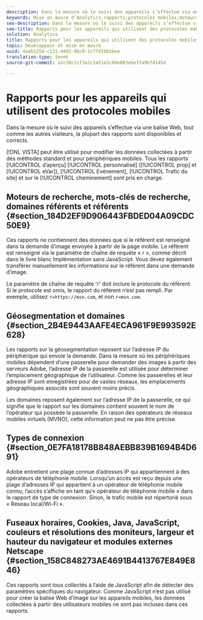 ```yaml
---
description: Dans la mesure où le suivi des appareils s’effectue via une balise Web, tout comme les autres visiteurs, la plupart des rapports sont disponibles et corrects.
keywords: Mise en œuvre d’Analytics;rapports;protocoles mobiles;moteurs de recherche;mots-clés de recherche;domaines référents;référents;géosegmentation;domaines;type de connexion;fuseau horaire;cookies;java;javascript;couleurs de l’écran;résolution de l’écran;largeur du navigateur;hauteur;module externe netscape
seo-description: Dans la mesure où le suivi des appareils s’effectue via une balise Web, tout comme les autres visiteurs, la plupart des rapports sont disponibles et corrects.
seo-title: Rapports pour les appareils qui utilisent des protocoles mobiles
solution: Analytics
title: Rapports pour les appareils qui utilisent des protocoles mobiles
topic: Développeur et mise en œuvre
uuid: 4aab125d-c131-4402-9bc8-1c7fd1bb2bee
translation-type: tm+mt
source-git-commit: a2c38c2cf3a2c1451e2c60e003ebe1fa9bfd145d

---
```



# Rapports pour les appareils qui utilisent des protocoles mobiles

Dans la mesure où le suivi des appareils s’effectue via une balise Web, tout comme les autres visiteurs, la plupart des rapports sont disponibles et corrects.

[!DNL VISTA] peut être utilisé pour modifier les données collectées à partir des méthodes standard et pour périphériques mobiles. Tous les rapports [!UICONTROL d’aperçu] [!UICONTROL personnalisé] ([!UICONTROL prop] et [!UICONTROL eVar]), [!UICONTROL Evénement], [!UICONTROL Trafic du site] et sur le [!UICONTROL cheminement] sont pris en charge.

## Moteurs de recherche, mots-clés de recherche, domaines référents et référents {#section_184D2EF9D906443FBDED04A09CDC50E9}

Ces rapports ne contiennent des données que si le référent est renseigné dans la demande d’image envoyée à partir de la page mobile. Le référent est renseigné via le paramètre de chaîne de requête « r », comme décrit dans le livre blanc Implémentation sans JavaScript. Vous devez également transférer manuellement les informations sur le référent dans une demande d’image.

Le paramètre de chaîne de requête 'r' doit inclure le protocole du référent. Si le protocole est omis, le rapport du référent n’est pas rempli. Par exemple, utilisez `r=https://msn.com`, et non `r=msn.com`.

## Géosegmentation et domaines {#section_2B4E9443AAFE4ECA961F9E993592E628}

Les rapports sur la géosegmentation reposent sur l’adresse IP du périphérique qui envoie la demande. Dans la mesure où les périphériques mobiles dépendent d’une passerelle pour demander des images à partir des serveurs Adobe, l’adresse IP de la passerelle est utilisée pour déterminer l’emplacement géographique de l’utilisateur. Comme les passerelles et leur adresse IP sont enregistrées pour de vastes réseaux, les emplacements géographiques associés sont souvent moins précis.

Les domaines reposent également sur l’adresse IP de la passerelle, ce qui signifie que le rapport sur les domaines contient souvent le nom de l’opérateur qui possède la passerelle. En raison des opérateurs de réseaux mobiles virtuels (MVNO), cette information peut ne pas être précise.

## Types de connexion {#section_0E7FA18178B848AEBB839B1694B4D691}

Adobe entretient une plage connue d’adresses IP qui appartiennent à des opérateurs de téléphonie mobile. Lorsqu’un accès est reçu depuis une plage d’adresses IP qui appartient à un opérateur de téléphonie mobile connu, l’accès s’affiche en tant qu’« opérateur de téléphonie mobile » dans le rapport de type de connexion. Sinon, le trafic mobile est répertorié sous « Réseau local/Wi-Fi ».

## Fuseaux horaires, Cookies, Java, JavaScript, couleurs et résolutions des moniteurs, largeur et hauteur du navigateur et modules externes Netscape {#section_158C848273AE4691B4413767E849E846}

Ces rapports sont tous collectés à l’aide de JavaScript afin de détecter des paramètres spécifiques du navigateur. Comme JavaScript n’est pas utilisé pour créer la balise Web d’image sur les appareils mobiles, les données collectées à partir des utilisateurs mobiles ne sont pas incluses dans ces rapports.
